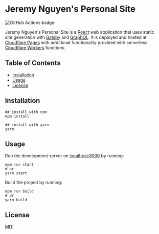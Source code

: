 # Jeremy Nguyen's Personal Site

![GitHub Actions badge](https://github.com/jeremynguyencs/personal-web/actions/workflows/ci.yml/badge.svg)

Jeremy Nguyen's Personal Site is a [React](https://reactjs.org/) web application that uses static site generation with [Gatsby](https://www.gatsbyjs.com) and [GraphQL](https://graphql.org). It is deployed and hosted at [Cloudflare Pages](https://pages.cloudflare.com) with additional functionality provided with serverless [Cloudflare Workers](https://workers.cloudflare.com/) functions.

## Table of Contents

- [Installation](#installation)
- [Usage](#usage)
- [License](#license)

## Installation

```shell
## install with npm
npm install

## install with yarn
yarn
```

## Usage

Run the development server on [localhost:8000](http://localhost:8000) by running:

```shell
npm run start
# or
yarn start
```

Build the project by running:

```
npm run build
# or
yarn build
```

## License

[MIT](https://choosealicense.com/licenses/mit/)
